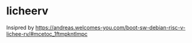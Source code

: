 # licheerv

Insipred by <https://andreas.welcomes-you.com/boot-sw-debian-risc-v-lichee-rv/#mcetoc_1ftmpkntlmpc>

